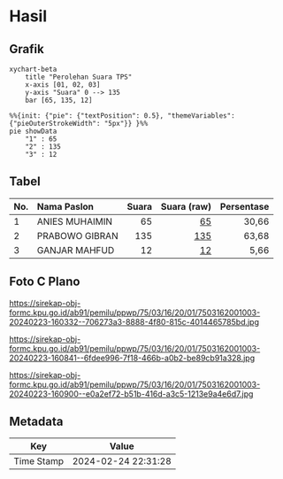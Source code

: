 # Hasil

## Grafik

```mermaid
xychart-beta
    title "Perolehan Suara TPS"
    x-axis [01, 02, 03]
    y-axis "Suara" 0 --> 135
    bar [65, 135, 12]
```

```mermaid
%%{init: {"pie": {"textPosition": 0.5}, "themeVariables": {"pieOuterStrokeWidth": "5px"}} }%%
pie showData
    "1" : 65
    "2" : 135
    "3" : 12
```

## Tabel

| No. | Nama Paslon    | Suara | Suara (raw) | Persentase |
|:--- |:-------------- | -----:| -----------:| ----------:|
| 1   | ANIES MUHAIMIN | 65    | [65][p-1]   | 30,66      |
| 2   | PRABOWO GIBRAN | 135   | [135][p-2]  | 63,68      |
| 3   | GANJAR MAHFUD  | 12    | [12][p-3]   | 5,66       |


[p-1]: https://github.com/gigit-pemilu/pemilu-2024-75-gorontalo/blob/main/pilpres/hitung-suara/sub/75-gorontalo/sub/03-bone-bolango/sub/16-bulango-timur/sub/2001-bulotalangi/sub/003-tps/sub/paslon-1.txt
[p-2]: https://github.com/gigit-pemilu/pemilu-2024-75-gorontalo/blob/main/pilpres/hitung-suara/sub/75-gorontalo/sub/03-bone-bolango/sub/16-bulango-timur/sub/2001-bulotalangi/sub/003-tps/sub/paslon-2.txt
[p-3]: https://github.com/gigit-pemilu/pemilu-2024-75-gorontalo/blob/main/pilpres/hitung-suara/sub/75-gorontalo/sub/03-bone-bolango/sub/16-bulango-timur/sub/2001-bulotalangi/sub/003-tps/sub/paslon-3.txt

## Foto C Plano

https://sirekap-obj-formc.kpu.go.id/ab91/pemilu/ppwp/75/03/16/20/01/7503162001003-20240223-160332--706273a3-8888-4f80-815c-4014465785bd.jpg

https://sirekap-obj-formc.kpu.go.id/ab91/pemilu/ppwp/75/03/16/20/01/7503162001003-20240223-160841--6fdee996-7f18-466b-a0b2-be89cb91a328.jpg

https://sirekap-obj-formc.kpu.go.id/ab91/pemilu/ppwp/75/03/16/20/01/7503162001003-20240223-160900--e0a2ef72-b51b-416d-a3c5-1213e9a4e6d7.jpg


## Metadata

| Key        | Value               |
| ---------- | ------------------- |
| Time Stamp | 2024-02-24 22:31:28 |



